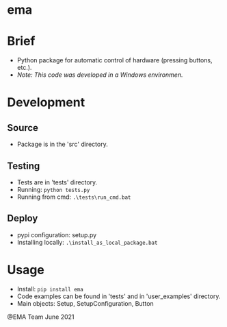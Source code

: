 # ema
# Brief 
- Python package for automatic control of hardware (pressing buttons, etc.).
- _Note: This code was developed in a Windows environmen._

# Development
## Source
- Package is in the 'src' directory.

## Testing
- Tests are in 'tests' directory.
- Running: `python tests.py`
- Running from cmd: `.\tests\run_cmd.bat`

## Deploy
- pypi configuration: setup.py
- Installing locally: `.\install_as_local_package.bat`

# Usage
- Install: `pip install ema`
- Code examples can be found in 'tests' and in 'user_examples' directory.
- Main objects: Setup, SetupConfiguration, Button

@EMA Team
June 2021